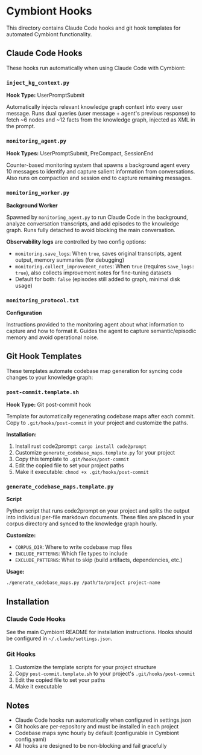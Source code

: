 # Cymbiont Hooks

This directory contains Claude Code hooks and git hook templates for automated Cymbiont functionality.

## Claude Code Hooks

These hooks run automatically when using Claude Code with Cymbiont:

### `inject_kg_context.py`
**Hook Type:** UserPromptSubmit

Automatically injects relevant knowledge graph context into every user message. Runs dual queries (user message + agent's previous response) to fetch ~6 nodes and ~12 facts from the knowledge graph, injected as XML in the prompt.

### `monitoring_agent.py`
**Hook Types:** UserPromptSubmit, PreCompact, SessionEnd

Counter-based monitoring system that spawns a background agent every 10 messages to identify and capture salient information from conversations. Also runs on compaction and session end to capture remaining messages.

### `monitoring_worker.py`
**Background Worker**

Spawned by `monitoring_agent.py` to run Claude Code in the background, analyze conversation transcripts, and add episodes to the knowledge graph. Runs fully detached to avoid blocking the main conversation.

**Observability logs** are controlled by two config options:
- `monitoring.save_logs`: When `true`, saves original transcripts, agent output, memory summaries (for debugging)
- `monitoring.collect_improvement_notes`: When `true` (requires `save_logs: true`), also collects improvement notes for fine-tuning datasets
- Default for both: `false` (episodes still added to graph, minimal disk usage)

### `monitoring_protocol.txt`
**Configuration**

Instructions provided to the monitoring agent about what information to capture and how to format it. Guides the agent to capture semantic/episodic memory and avoid operational noise.

## Git Hook Templates

These templates automate codebase map generation for syncing code changes to your knowledge graph:

### `post-commit.template.sh`
**Hook Type:** Git post-commit hook

Template for automatically regenerating codebase maps after each commit. Copy to `.git/hooks/post-commit` in your project and customize the paths.

**Installation:**
1. Install rust code2prompt: `cargo install code2prompt`
2. Customize `generate_codebase_maps.template.py` for your project
3. Copy this template to `.git/hooks/post-commit`
4. Edit the copied file to set your project paths
5. Make it executable: `chmod +x .git/hooks/post-commit`

### `generate_codebase_maps.template.py`
**Script**

Python script that runs code2prompt on your project and splits the output into individual per-file markdown documents. These files are placed in your corpus directory and synced to the knowledge graph hourly.

**Customize:**
- `CORPUS_DIR`: Where to write codebase map files
- `INCLUDE_PATTERNS`: Which file types to include
- `EXCLUDE_PATTERNS`: What to skip (build artifacts, dependencies, etc.)

**Usage:**
```bash
./generate_codebase_maps.py /path/to/project project-name
```

## Installation

### Claude Code Hooks
See the main Cymbiont README for installation instructions. Hooks should be configured in `~/.claude/settings.json`.

### Git Hooks
1. Customize the template scripts for your project structure
2. Copy `post-commit.template.sh` to your project's `.git/hooks/post-commit`
3. Edit the copied file to set your paths
4. Make it executable

## Notes

- Claude Code hooks run automatically when configured in settings.json
- Git hooks are per-repository and must be installed in each project
- Codebase maps sync hourly by default (configurable in Cymbiont config.yaml)
- All hooks are designed to be non-blocking and fail gracefully
